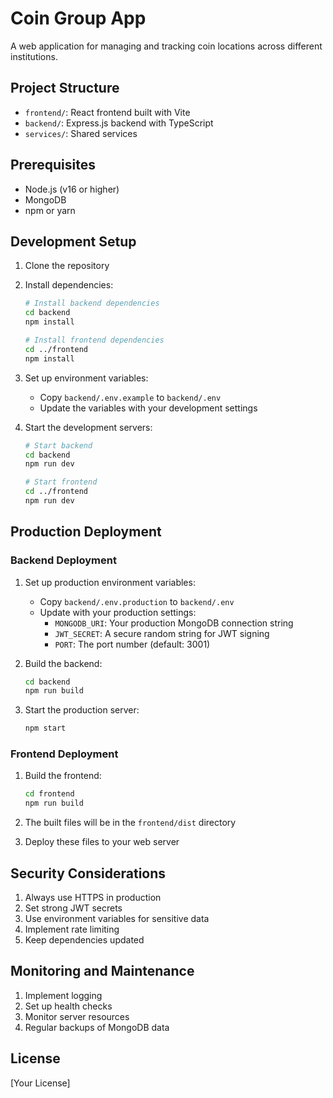 # Coin Group App

A web application for managing and tracking coin locations across different institutions.

## Project Structure

- `frontend/`: React frontend built with Vite
- `backend/`: Express.js backend with TypeScript
- `services/`: Shared services

## Prerequisites

- Node.js (v16 or higher)
- MongoDB
- npm or yarn

## Development Setup

1. Clone the repository
2. Install dependencies:
   ```bash
   # Install backend dependencies
   cd backend
   npm install

   # Install frontend dependencies
   cd ../frontend
   npm install
   ```

3. Set up environment variables:
   - Copy `backend/.env.example` to `backend/.env`
   - Update the variables with your development settings

4. Start the development servers:
   ```bash
   # Start backend
   cd backend
   npm run dev

   # Start frontend
   cd ../frontend
   npm run dev
   ```

## Production Deployment

### Backend Deployment

1. Set up production environment variables:
   - Copy `backend/.env.production` to `backend/.env`
   - Update with your production settings:
     - `MONGODB_URI`: Your production MongoDB connection string
     - `JWT_SECRET`: A secure random string for JWT signing
     - `PORT`: The port number (default: 3001)

2. Build the backend:
   ```bash
   cd backend
   npm run build
   ```

3. Start the production server:
   ```bash
   npm start
   ```

### Frontend Deployment

1. Build the frontend:
   ```bash
   cd frontend
   npm run build
   ```

2. The built files will be in the `frontend/dist` directory
3. Deploy these files to your web server

## Security Considerations

1. Always use HTTPS in production
2. Set strong JWT secrets
3. Use environment variables for sensitive data
4. Implement rate limiting
5. Keep dependencies updated

## Monitoring and Maintenance

1. Implement logging
2. Set up health checks
3. Monitor server resources
4. Regular backups of MongoDB data

## License

[Your License] 
